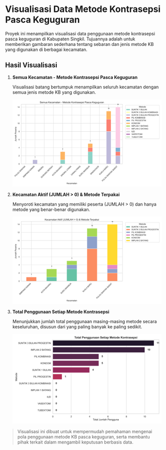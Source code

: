 # Visualisasi Data Metode Kontrasepsi Pasca Keguguran

Proyek ini menampilkan visualisasi data penggunaan metode kontrasepsi pasca keguguran di Kabupaten Singkil. Tujuannya adalah untuk memberikan gambaran sederhana tentang sebaran dan jenis metode KB yang digunakan di berbagai kecamatan.

## Hasil Visualisasi

1. **Semua Kecamatan - Metode Kontrasepsi Pasca Keguguran**

   Visualisasi batang bertumpuk menampilkan seluruh kecamatan dengan semua jenis metode KB yang digunakan.

   ![plot\_semua\_kecamatan.png](plot_semua_kecamatan.png)

2. **Kecamatan Aktif (JUMLAH > 0) & Metode Terpakai**

   Menyoroti kecamatan yang memiliki peserta (JUMLAH > 0) dan hanya metode yang benar-benar digunakan.

   ![plot\_kecamatan\_aktif.png](plot_kecamatan_aktif.png)

3. **Total Penggunaan Setiap Metode Kontrasepsi**

   Menunjukkan jumlah total penggunaan masing-masing metode secara keseluruhan, disusun dari yang paling banyak ke paling sedikit.

   ![plot\_total\_metode.png](plot_total_metode.png)

> Visualisasi ini dibuat untuk mempermudah pemahaman mengenai pola penggunaan metode KB pasca keguguran, serta membantu pihak terkait dalam mengambil keputusan berbasis data.
